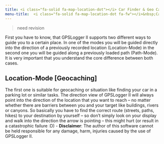```yaml
---
title: <i class="fa-solid fa-map-location-dot"></i> Car Finder & Geo Caching
menu-title:  <i class="fa-solid fa-map-location-dot fa-fw"></i>&nbsp;CarFinder / GeoCaching 
---
```


> need revision

First you have to know, that GPSLogger II supports two different ways to guide you to a certain place. In one of the
modes you will be guided directly into the direction of a previously recorded location (Location-Mode) in the second one
you will be guided along a previously loaded path (Path-Mode). It is very important that you understand the core
difference between both cases.

## Location-Mode \[Geocaching\]

The first one is suitable for geocaching or situation like finding your car in a parking lot or similar tasks. The
direction view of GPSLogger II will always point into the direction of the location that you want to reach – no matter
whether there are barriers between you and your target like buildings, rivers or canyons. So basically you have to find
the correct route (streets, paths, hikes) to your destination by yourself – so don’t simply look on your display and
walk into the direction the arrow is pointing – this might hurt (or result in a catastrophic failure :D) -
**Disclaimer**: The author of this software cannot be held responsible for any damage, harm, injuries caused by the use
of GPSLogger II.


